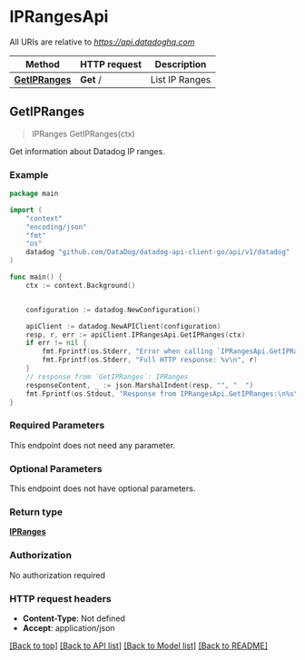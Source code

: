 # IPRangesApi

All URIs are relative to *https://api.datadoghq.com*

Method | HTTP request | Description
------ | ------------ | ------------
[**GetIPRanges**](IPRangesApi.md#GetIPRanges) | **Get** / | List IP Ranges



## GetIPRanges

> IPRanges GetIPRanges(ctx)

Get information about Datadog IP ranges.

### Example

```go
package main

import (
    "context"
    "encoding/json"
    "fmt"
    "os"
    datadog "github.com/DataDog/datadog-api-client-go/api/v1/datadog"
)

func main() {
    ctx := context.Background()


    configuration := datadog.NewConfiguration()

    apiClient := datadog.NewAPIClient(configuration)
    resp, r, err := apiClient.IPRangesApi.GetIPRanges(ctx)
    if err != nil {
        fmt.Fprintf(os.Stderr, "Error when calling `IPRangesApi.GetIPRanges`: %v\n", err)
        fmt.Fprintf(os.Stderr, "Full HTTP response: %v\n", r)
    }
    // response from `GetIPRanges`: IPRanges
    responseContent, _ := json.MarshalIndent(resp, "", "  ")
    fmt.Fprintf(os.Stdout, "Response from IPRangesApi.GetIPRanges:\n%s\n", responseContent)
}
```

### Required Parameters

This endpoint does not need any parameter.


### Optional Parameters

This endpoint does not have optional parameters.


### Return type

[**IPRanges**](IPRanges.md)

### Authorization

No authorization required

### HTTP request headers

- **Content-Type**: Not defined
- **Accept**: application/json

[[Back to top]](#) [[Back to API list]](../README.md#documentation-for-api-endpoints)
[[Back to Model list]](../README.md#documentation-for-models)
[[Back to README]](../README.md)

